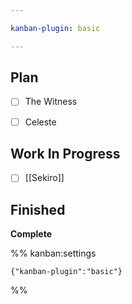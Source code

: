 ```yaml
---

kanban-plugin: basic

---
```


## Plan

- [ ] The Witness
- [ ] Celeste


## Work In Progress

- [ ] [[Sekiro]]


## Finished

**Complete**




%% kanban:settings
```
{"kanban-plugin":"basic"}
```
%%